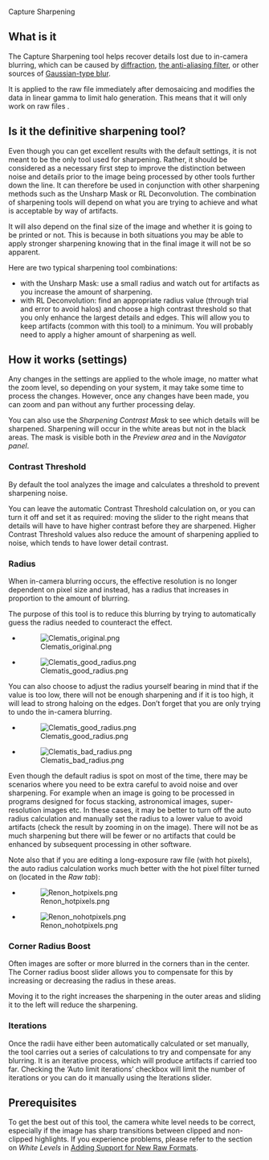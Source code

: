 <div class="pagetitle">

Capture Sharpening

</div>

## What is it

The Capture Sharpening tool helps recover details lost due to in-camera
blurring, which can be caused by
[diffraction](https://www.cambridgeincolour.com/tutorials/diffraction-photography.htm),
[the anti-aliasing
filter](https://en.wikipedia.org/wiki/Anti-aliasing_filter), or other
sources of [Gaussian-type
blur](https://en.wikipedia.org/wiki/Gaussian_blur).

It is applied to the raw file immediately after demosaicing and modifies
the data in linear gamma to limit halo generation. This means that it
will only work on raw files .

## Is it the definitive sharpening tool?

Even though you can get excellent results with the default settings, it
is not meant to be the only tool used for sharpening. Rather, it should
be considered as a necessary first step to improve the distinction
between noise and details prior to the image being processed by other
tools further down the line. It can therefore be used in conjunction
with other sharpening methods such as the Unsharp Mask or RL
Deconvolution. The combination of sharpening tools will depend on what
you are trying to achieve and what is acceptable by way of artifacts.

It will also depend on the final size of the image and whether it is
going to be printed or not. This is because in both situations you may
be able to apply stronger sharpening knowing that in the final image it
will not be so apparent.

Here are two typical sharpening tool combinations:

- with the Unsharp Mask: use a small radius and watch out for artifacts
  as you increase the amount of sharpening.
- with RL Deconvolution: find an appropriate radius value (through trial
  and error to avoid halos) and choose a high contrast threshold so that
  you only enhance the largest details and edges. This will allow you to
  keep artifacts (common with this tool) to a minimum. You will probably
  need to apply a higher amount of sharpening as well.

## How it works (settings)

Any changes in the settings are applied to the whole image, no matter
what the zoom level, so depending on your system, it may take some time
to process the changes. However, once any changes have been made, you
can zoom and pan without any further processing delay.

You can also use the *Sharpening Contrast Mask* to see which details
will be sharpened. Sharpening will occur in the white areas but not in
the black areas. The mask is visible both in the *Preview area* and in
the *Navigator panel*.

### Contrast Threshold

By default the tool analyzes the image and calculates a threshold to
prevent sharpening noise.

You can leave the automatic Contrast Threshold calculation on, or you
can turn it off and set it as required: moving the slider to the right
means that details will have to have higher contrast before they are
sharpened. Higher Contrast Threshold values also reduce the amount of
sharpening applied to noise, which tends to have lower detail contrast.

### Radius

When in-camera blurring occurs, the effective resolution is no longer
dependent on pixel size and instead, has a radius that increases in
proportion to the amount of blurring.

The purpose of this tool is to reduce this blurring by trying to
automatically guess the radius needed to counteract the effect.

<div>

- <figure>
  <img src="Clematis_original.png" title="Clematis_original.png" />
  <figcaption>Clematis_original.png</figcaption>
  </figure>

- <figure>
  <img src="Clematis_good_radius.png" title="Clematis_good_radius.png" />
  <figcaption>Clematis_good_radius.png</figcaption>
  </figure>

</div>

You can also choose to adjust the radius yourself bearing in mind that
if the value is too low, there will not be enough sharpening and if it
is too high, it will lead to strong haloing on the edges. Don’t forget
that you are only trying to undo the in-camera blurring.

<div>

- <figure>
  <img src="Clematis_good_radius.png" title="Clematis_good_radius.png" />
  <figcaption>Clematis_good_radius.png</figcaption>
  </figure>

- <figure>
  <img src="Clematis_bad_radius.png" title="Clematis_bad_radius.png" />
  <figcaption>Clematis_bad_radius.png</figcaption>
  </figure>

</div>

Even though the default radius is spot on most of the time, there may be
scenarios where you need to be extra careful to avoid noise and over
sharpening. For example when an image is going to be processed in
programs designed for focus stacking, astronomical images,
super-resolution images etc. In these cases, it may be better to turn
off the auto radius calculation and manually set the radius to a lower
value to avoid artifacts (check the result by zooming in on the image).
There will not be as much sharpening but there will be fewer or no
artifacts that could be enhanced by subsequent processing in other
software.

Note also that if you are editing a long-exposure raw file (with hot
pixels), the auto radius calculation works much better with the hot
pixel filter turned on (located in the *Raw tab*):

<div>

- <figure>
  <img src="Renon_hotpixels.png" title="Renon_hotpixels.png" />
  <figcaption>Renon_hotpixels.png</figcaption>
  </figure>

- <figure>
  <img src="Renon_nohotpixels.png" title="Renon_nohotpixels.png" />
  <figcaption>Renon_nohotpixels.png</figcaption>
  </figure>

</div>

### Corner Radius Boost

Often images are softer or more blurred in the corners than in the
center. The Corner radius boost slider allows you to compensate for this
by increasing or decreasing the radius in these areas.

Moving it to the right increases the sharpening in the outer areas and
sliding it to the left will reduce the sharpening.

### Iterations

Once the radii have either been automatically calculated or set
manually, the tool carries out a series of calculations to try and
compensate for any blurring. It is an iterative process, which will
produce artifacts if carried too far. Checking the ‘Auto limit
iterations’ checkbox will limit the number of iterations or you can do
it manually using the Iterations slider.

## Prerequisites

To get the best out of this tool, the camera white level needs to be
correct, especially if the image has sharp transitions between clipped
and non-clipped highlights. If you experience problems, please refer to
the section on *White Levels* in [Adding Support for New Raw
Formats](Adding_Support_for_New_Raw_Formats "wikilink").